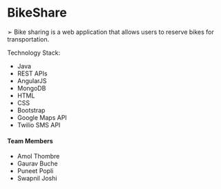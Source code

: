 # BikeShare

➢	Bike sharing is a web application that allows users to reserve bikes for transportation.

Technology Stack: 
- Java
- REST APIs
- AngularJS
- MongoDB
- HTML
- CSS
- Bootstrap
- Google Maps API
- Twilio SMS API

#### Team Members
 - Amol Thombre
 - Gaurav Buche
 - Puneet Popli
 - Swapnil Joshi


